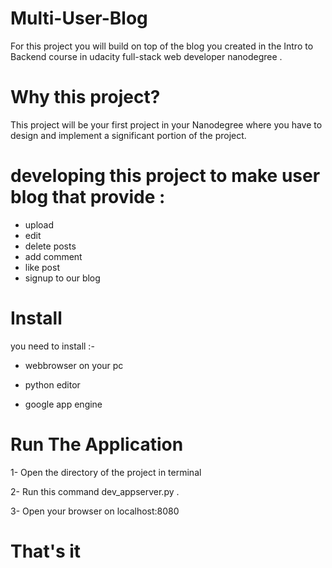 # Multi-User-Blog

For this project you will build on top of the blog you created in the Intro to Backend course in udacity full-stack web developer nanodegree .

# Why this project?

This project will be your first project in your Nanodegree where you have to design and implement a significant portion of the project.

# developing this project to make user blog that provide :

* upload 
* edit 
* delete posts 
* add comment 
* like post 
* signup to our blog

# Install 

you need to install :-

* webbrowser on your pc

* python editor 

* google app engine

# Run The Application 

1- Open the directory of the project in terminal

2- Run this command dev_appserver.py .

3- Open your browser on localhost:8080 

# That's it
